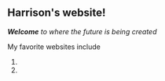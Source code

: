 ## Harrison's website!

_***Welcome*** to where the future is being created_

My favorite websites include
1. []("https://niagara.edu")
2. []("https://youtube.com")
